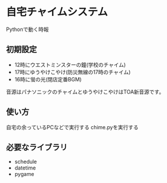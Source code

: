 # 自宅チャイムシステム
Pythonで動く時報

## 初期設定
- 12時にウエストミンスターの鐘(学校のチャイム)
- 17時にゆうやけこやけ(防災無線の17時のチャイム)
- 16時に蛍の光(閉店定番BGM)

音源はパナソニックのチャイムとゆうやけこやけはTOA新音源です。

## 使い方
自宅の余っているPCなどで実行する
chime.pyを実行する

## 必要なライブラリ
- schedule
- datetime
- pygame
